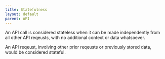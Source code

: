 ```yaml
---
title: Statefulness
layout: default
parent: API
---
```


An API call is considered stateless when it can be made independently from all other API reqeusts, with no additional context or data whatsoever.

An API reqeust, involving other prior reqeusts or previously stored data, would be considered stateful. 
